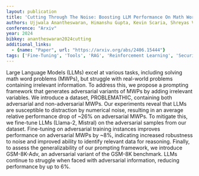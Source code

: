```yaml
---
layout: publication
title: 'Cutting Through The Noise: Boosting LLM Performance On Math Word Problems'
authors: Ujjwala Anantheswaran, Himanshu Gupta, Kevin Scaria, Shreyas Verma, Chitta Baral, Swaroop Mishra
conference: "Arxiv"
year: 2024
bibkey: anantheswaran2024cutting
additional_links:
  - {name: "Paper", url: "https://arxiv.org/abs/2406.15444"}
tags: ['Fine-Tuning', 'Tools', 'RAG', 'Reinforcement Learning', 'Security', 'Training Techniques', 'Pretraining Methods', 'Prompting']
---
```

Large Language Models (LLMs) excel at various tasks, including solving math
word problems (MWPs), but struggle with real-world problems containing
irrelevant information. To address this, we propose a prompting framework that
generates adversarial variants of MWPs by adding irrelevant variables. We
introduce a dataset, PROBLEMATHIC, containing both adversarial and
non-adversarial MWPs. Our experiments reveal that LLMs are susceptible to
distraction by numerical noise, resulting in an average relative performance
drop of ~26% on adversarial MWPs. To mitigate this, we fine-tune LLMs (Llama-2,
Mistral) on the adversarial samples from our dataset. Fine-tuning on
adversarial training instances improves performance on adversarial MWPs by ~8%,
indicating increased robustness to noise and improved ability to identify
relevant data for reasoning. Finally, to assess the generalizability of our
prompting framework, we introduce GSM-8K-Adv, an adversarial variant of the
GSM-8K benchmark. LLMs continue to struggle when faced with adversarial
information, reducing performance by up to 6%.

